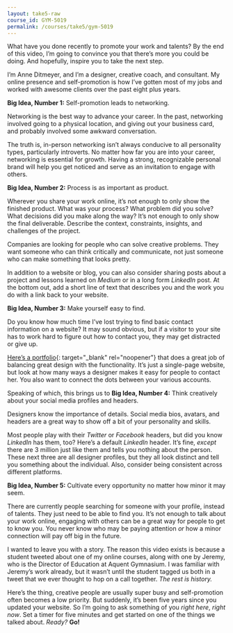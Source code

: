 ```yaml
---
layout: take5-raw
course_id: GYM-5019
permalink: /courses/take5/gym-5019
---
```


What have you done recently to promote your work and talents? By the end of this video, I’m going to convince you that there’s more you could be doing. And hopefully, inspire you to take the next step.

I’m Anne Ditmeyer, and I’m a designer, creative coach, and consultant. My online presence and self-promotion is how I’ve gotten most of my jobs and worked with awesome clients over the past eight plus years.

**Big Idea, Number 1:** Self-promotion leads to networking.

Networking is the best way to advance your career. In the past, networking involved going to a physical location, and giving out your business card, and probably involved some awkward conversation.

The truth is, in-person networking isn’t always conducive to all personality types, particularly introverts. No matter how far you are into your career, networking is essential for growth. Having a strong, recognizable personal brand will help you get noticed and serve as an invitation to engage with others.

**Big Idea, Number 2:** Process is as important as product.

Wherever you share your work online, it’s not enough to only show the finished product. What was your process? What problem did you solve? What decisions did you make along the way? It’s not enough to only show the final deliverable. Describe the context, constraints, insights, and challenges of the project.

Companies are looking for people who can solve creative problems. They want someone who can think critically and communicate, not just someone who can make something that looks pretty.

In addition to a website or blog, you can also consider sharing posts about a project and lessons learned on <cite>Medium</cite> or in a long form <cite>LinkedIn</cite> post. At the bottom out, add a short line of text that describes you and the work you do with a link back to your website.

**Big Idea, Number 3:** Make yourself easy to find.

Do you know how much time I’ve lost trying to find basic contact information on a website? It may sound obvious, but if a visitor to your site has to work hard to figure out how to contact you, they may get distracted or give up.

[Here’s a portfolio][1]{: target="_blank" rel="noopener"} that does a great job of balancing great design with the functionality. It’s just a single-page website, but look at how many ways a designer makes it easy for people to contact her. You also want to connect the dots between your various accounts.

Speaking of which, this brings us to **Big Idea, Number 4:** Think creatively about your social media profiles and headers.

Designers know the importance of details. Social media bios, avatars, and headers are a great way to show off a bit of your personality and skills.

Most people play with their <cite>Twitter</cite> or <cite>Facebook</cite> headers, but did you know <cite>LinkedIn</cite> has them, too? Here’s a default <cite>LinkedIn</cite> header. It’s fine, *except* there are 3 million just like them and tells you nothing about the person. These next three are all designer profiles, but they all look distinct and tell you something about the individual. Also, consider being consistent across different platforms.

**Big Idea, Number 5:** Cultivate every opportunity no matter how minor it may seem.

There are currently people searching for someone with your profile, instead of talents. They just need to be able to find you. It’s not enough to talk about your work online, engaging with others can be a great way for people to get to know you. You never know who may be paying attention *or* how a minor connection will pay off big in the future.

I wanted to leave you with a story. The reason this video exists is because a student tweeted about one of my online courses, along with one by Jeremy, who is the Director of Education at Aquent Gymnasium. I was familiar with Jeremy’s work already, but it wasn’t until the student tagged us both in a tweet that we ever thought to hop on a call together. *The rest is history.*

Here’s the thing, creative people are usually super busy and self-promotion often becomes a low priority. But suddenly, it’s been five years since you updated your website. So I’m going to ask something of you *right here*, *right now*. Set a timer for five minutes and get started on one of the things we talked about. *Ready?* **Go!**

[1]: https://owltastic.com



